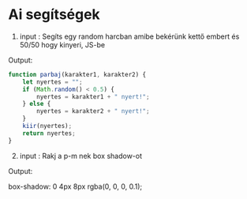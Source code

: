 # Ai segítségek


1. input : Segíts egy random harcban amibe bekérünk kettő embert és 50/50 hogy kinyeri, JS-be

Output:

```js
function parbaj(karakter1, karakter2) {
    let nyertes = "";
    if (Math.random() < 0.5) {
        nyertes = karakter1 + " nyert!";
    } else {
        nyertes = karakter2 + " nyert!";
    }
    kiir(nyertes);
    return nyertes;
}
```

2. input : Rakj a p-m nek box shadow-ot

Output:

box-shadow: 0 4px 8px rgba(0, 0, 0, 0.1);

